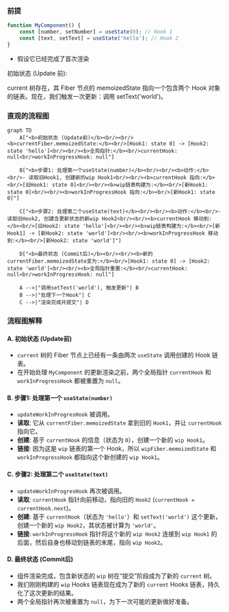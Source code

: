 ### 前提

```js
function MyComponent() {
	const [number, setNumber] = useState(0); // Hook 1
	const [text, setText] = useState('hello'); // Hook 2
}
```

- 假设它已经完成了首次渲染

初始状态 (Update 前):

current 树存在，其 Fiber 节点的 memoizedState 指向一个包含两个 Hook 对象的链表。现在，我们触发一次更新：调用 setText('world')。

### 直观的流程图

```mermaid
graph TD
    A["<b>初始状态 (Update前)</b><br/><br/><b>currentFiber.memoizedState:</b><br/>[Hook1: state 0] -> [Hook2: state 'hello']<br/><br/><b>全局指针:</b><br/>currentHook: null<br/>workInProgressHook: null"]

    B["<b>步骤1: 处理第一个useState(number)</b><br/><br/><b>动作:</b><br/>- 读取旧Hook1, 创建新的wip Hook1<br/><br/><b>currentHook 指向:</b><br/>[旧Hook1: state 0]<br/><br/><b>wip链表构建为:</b><br/>[新Hook1: state 0]<br/><br/><b>workInProgressHook 指向:</b><br/>[新Hook1: state 0]"]

    C["<b>步骤2: 处理第二个useState(text)</b><br/><br/><b>动作:</b><br/>- 读取旧Hook2, 创建含更新状态的新wip Hook2<br/><br/><b>currentHook 移动到:</b><br/>[旧Hook2: state 'hello']<br/><br/><b>wip链表构建为:</b><br/>[新Hook1] -> [新Hook2: state 'world']<br/><br/><b>workInProgressHook 移动到:</b><br/>[新Hook2: state 'world']"]

    D["<b>最终状态 (Commit后)</b><br/><br/><b>新的currentFiber.memoizedState变为:</b><br/>[Hook1: state 0] -> [Hook2: state 'world']<br/><br/><b>全局指针重置:</b><br/>currentHook: null<br/>workInProgressHook: null"]

    A -->|"调用setText('world'), 触发更新"| B
    B -->|"处理下一个Hook"| C
    C -->|"渲染完成并提交"| D
```

### 流程图解释

#### **A. 初始状态 (Update前)**

- `current` 树的 Fiber 节点上已经有一条由两次 `useState` 调用创建的 Hook 链表。
- 在开始处理 `MyComponent` 的更新渲染之前，两个全局指针 `currentHook` 和 `workInProgressHook` 都被重置为 `null`。

#### **B. 步骤1: 处理第一个 `useState(number)`**

- `updateWorkInProgresHook` 被调用。
- **读取**: 它从 `currentFiber.memoizedState` 拿到旧的 `Hook1`，并让 `currentHook` 指向它。
- **创建**: 基于 `currentHook` 的信息（状态为 `0`），创建一个新的 `wip Hook1`。
- **链接**: 因为这是 `wip` 链表的第一个 Hook，所以 `wipFiber.memoizedState` 和 `workInProgressHook` 都指向这个新创建的 `wip Hook1`。

#### **C. 步骤2: 处理第二个 `useState(text)`**

- `updateWorkInProgresHook` 再次被调用。
- **读取**: `currentHook` 指针向前移动，指向旧的 `Hook2` (`currentHook = currentHook.next`)。
- **创建**: 基于 `currentHook`（状态为 `'hello'`）和 `setText('world')` 这个更新，创建一个新的 `wip Hook2`，其状态被计算为 `'world'`。
- **链接**: `workInProgressHook` 指针将这个新的 `wip Hook2` 连接到 `wip Hook1` 的后面，然后自身也移动到链表的末尾，指向 `wip Hook2`。

#### **D. 最终状态 (Commit后)**

- 组件渲染完成，包含新状态的 `wip` 树在“提交”阶段成为了新的 `current` 树。
- 我们刚刚构建的 `wip` Hooks 链表现在成为了新的 `current` Hooks 链表，持久化了这次更新的结果。
- 两个全局指针再次被重置为 `null`，为下一次可能的更新做好准备。
